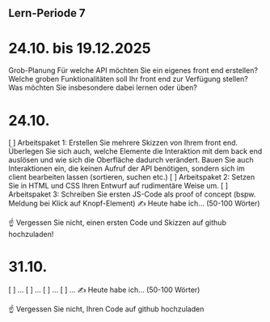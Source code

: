 ## Lern-Periode 7
# 24.10. bis 19.12.2025

Grob-Planung
Für welche API möchten Sie ein eigenes front end erstellen?
Welche groben Funktionalitäten soll Ihr front end zur Verfügung stellen?
Was möchten Sie insbesondere dabei lernen oder üben?
# 24.10.
[ ] Arbeitspaket 1: Erstellen Sie mehrere Skizzen von Ihrem front end. Überlegen Sie sich auch, welche Elemente die Interaktion mit dem back end auslösen und wie sich die Oberfläche dadurch verändert. Bauen Sie auch Interaktionen ein, die keinen Aufruf der API benötigen, sondern sich im client bearbeiten lassen (sortieren, suchen etc.)
[ ] Arbeitspaket 2: Setzen Sie in HTML und CSS Ihren Entwurf auf rudimentäre Weise um.
[ ] Arbeitspaket 3: Schreiben Sie ersten JS-Code als proof of concept (bspw. Meldung bei Klick auf Knopf-Element)
✍️ Heute habe ich... (50-100 Wörter)

☝️ Vergessen Sie nicht, einen ersten Code und Skizzen auf github hochzuladen!

# 31.10.
[ ] ...
[ ] ...
[ ] ...
[ ] ...
✍️ Heute habe ich... (50-100 Wörter)

☝️ Vergessen Sie nicht, Ihren Code auf github hochzuladen
